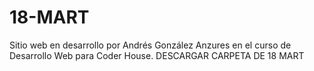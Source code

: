 # 18-MART
Sitio web en desarrollo por Andrés González Anzures en el curso de Desarrollo Web para Coder House.
DESCARGAR CARPETA DE 18 MART
